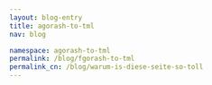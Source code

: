 ```yaml
---
layout: blog-entry
title: agorash-to-tml
nav: blog

namespace: agorash-to-tml
permalink: /blog/fgorash-to-tml
permalink_cn: /blog/warum-is-diese-seite-so-toll
---
```




